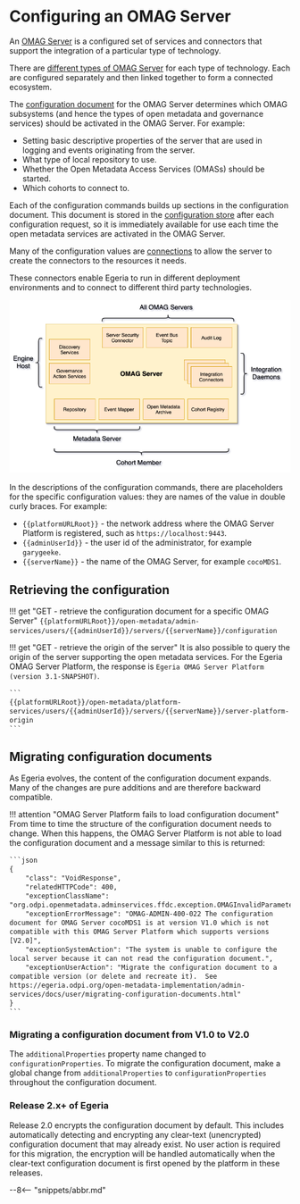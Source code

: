 <!-- SPDX-License-Identifier: CC-BY-4.0 -->
<!-- Copyright Contributors to the Egeria project 2020. -->

# Configuring an OMAG Server

An [OMAG Server](/egeria-docs/concepts/omag-server.md) is a configured set of services and connectors that support the integration of a particular type of technology.

There are [different types of OMAG Server](/egeria-docs/concepts/omag-server.md#types-of-omag-server) for each type of technology. Each are configured separately and then linked together to form a connected ecosystem.

The [configuration document](/egeria-docs/concepts/configuration-document.md) for the OMAG Server determines which OMAG subsystems (and hence the types of open metadata and governance services) should be activated in the OMAG Server. For example:

- Setting basic descriptive properties of the server that are used in logging and events originating from the server.
- What type of local repository to use.
- Whether the Open Metadata Access Services (OMASs) should be started.
- Which cohorts to connect to.

Each of the configuration commands builds up sections in the configuration document. This document is stored in the [configuration store](/egeria-docs/concepts/configuration-document/#storage) after each configuration request, so it is immediately available for use each time the open metadata services are activated in the OMAG Server.

Many of the configuration values are [connections](/egeria-docs/concepts/connection) to allow the server to create the connectors to the resources it needs.

These connectors enable Egeria to run in different deployment environments and to connect to different third party technologies.

![Connector types supported by the OMAG Servers](omag-server-connector-types.png)

In the descriptions of the configuration commands, there are placeholders for the specific configuration values: they are names of the value in double curly braces. For example:

- `{{platformURLRoot}}` - the network address where the OMAG Server Platform is registered, such as `https://localhost:9443`.
- `{{adminUserId}}` - the user id of the administrator, for example `garygeeke`.
- `{{serverName}}` - the name of the OMAG Server, for example `cocoMDS1`.

## Retrieving the configuration

!!! get "GET - retrieve the configuration document for a specific OMAG Server"
    ```
    {{platformURLRoot}}/open-metadata/admin-services/users/{{adminUserId}}/servers/{{serverName}}/configuration
    ```

!!! get "GET - retrieve the origin of the server"
    It is also possible to query the origin of the server supporting the open metadata services.
    For the Egeria OMAG Server Platform, the response is `Egeria OMAG Server Platform (version 3.1-SNAPSHOT)`.

    ```
    {{platformURLRoot}}/open-metadata/platform-services/users/{{adminUserId}}/servers/{{serverName}}/server-platform-origin
    ```

## Migrating configuration documents

As Egeria evolves, the content of the configuration document expands. Many of the changes are pure additions and are therefore backward compatible.

!!! attention "OMAG Server Platform fails to load configuration document"
    From time to time the structure of the configuration document needs to change. When this happens, the OMAG Server Platform is not able to load the configuration document and a message similar to this is returned:

    ```json
    {
        "class": "VoidResponse",
        "relatedHTTPCode": 400,
        "exceptionClassName": "org.odpi.openmetadata.adminservices.ffdc.exception.OMAGInvalidParameterException",
        "exceptionErrorMessage": "OMAG-ADMIN-400-022 The configuration document for OMAG Server cocoMDS1 is at version V1.0 which is not compatible with this OMAG Server Platform which supports versions [V2.0]",
        "exceptionSystemAction": "The system is unable to configure the local server because it can not read the configuration document.",
        "exceptionUserAction": "Migrate the configuration document to a compatible version (or delete and recreate it).  See https://egeria.odpi.org/open-metadata-implementation/admin-services/docs/user/migrating-configuration-documents.html"
    }
    ```

### Migrating a configuration document from V1.0 to V2.0

The `additionalProperties` property name changed to `configurationProperties`. To migrate the configuration document, make a global change from `additionalProperties` to `configurationProperties` throughout the configuration document.

### Release 2.x+ of Egeria

Release 2.0 encrypts the configuration document by default. This includes automatically detecting and encrypting any clear-text (unencrypted) configuration document that may already exist. No user action is required for this migration, the encryption will be handled automatically when the clear-text configuration document is first opened by the platform in these releases.

--8<-- "snippets/abbr.md"
